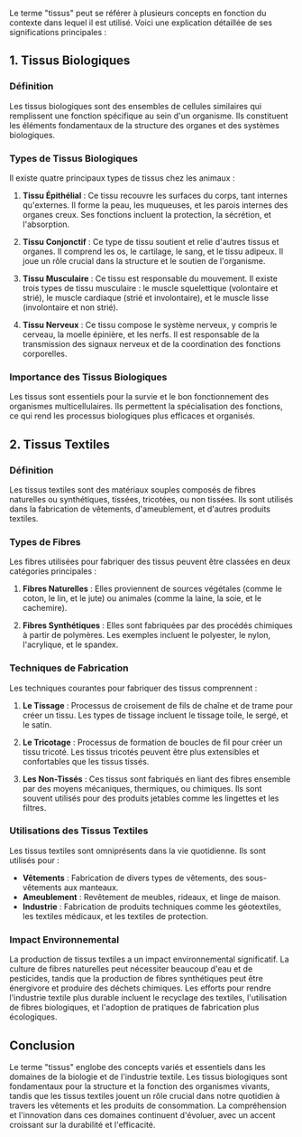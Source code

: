 Le terme "tissus" peut se référer à plusieurs concepts en fonction du contexte dans lequel il est utilisé. Voici une explication détaillée de ses significations principales :

## 1. Tissus Biologiques

### Définition
Les tissus biologiques sont des ensembles de cellules similaires qui remplissent une fonction spécifique au sein d'un organisme. Ils constituent les éléments fondamentaux de la structure des organes et des systèmes biologiques.

### Types de Tissus Biologiques
Il existe quatre principaux types de tissus chez les animaux :

1. **Tissu Épithélial** : Ce tissu recouvre les surfaces du corps, tant internes qu'externes. Il forme la peau, les muqueuses, et les parois internes des organes creux. Ses fonctions incluent la protection, la sécrétion, et l'absorption.
   
2. **Tissu Conjonctif** : Ce type de tissu soutient et relie d'autres tissus et organes. Il comprend les os, le cartilage, le sang, et le tissu adipeux. Il joue un rôle crucial dans la structure et le soutien de l'organisme.
   
3. **Tissu Musculaire** : Ce tissu est responsable du mouvement. Il existe trois types de tissu musculaire : le muscle squelettique (volontaire et strié), le muscle cardiaque (strié et involontaire), et le muscle lisse (involontaire et non strié).
   
4. **Tissu Nerveux** : Ce tissu compose le système nerveux, y compris le cerveau, la moelle épinière, et les nerfs. Il est responsable de la transmission des signaux nerveux et de la coordination des fonctions corporelles.

### Importance des Tissus Biologiques
Les tissus sont essentiels pour la survie et le bon fonctionnement des organismes multicellulaires. Ils permettent la spécialisation des fonctions, ce qui rend les processus biologiques plus efficaces et organisés.

## 2. Tissus Textiles

### Définition
Les tissus textiles sont des matériaux souples composés de fibres naturelles ou synthétiques, tissées, tricotées, ou non tissées. Ils sont utilisés dans la fabrication de vêtements, d'ameublement, et d'autres produits textiles.

### Types de Fibres
Les fibres utilisées pour fabriquer des tissus peuvent être classées en deux catégories principales :

1. **Fibres Naturelles** : Elles proviennent de sources végétales (comme le coton, le lin, et le jute) ou animales (comme la laine, la soie, et le cachemire).
   
2. **Fibres Synthétiques** : Elles sont fabriquées par des procédés chimiques à partir de polymères. Les exemples incluent le polyester, le nylon, l'acrylique, et le spandex.

### Techniques de Fabrication
Les techniques courantes pour fabriquer des tissus comprennent :

1. **Le Tissage** : Processus de croisement de fils de chaîne et de trame pour créer un tissu. Les types de tissage incluent le tissage toile, le sergé, et le satin.
   
2. **Le Tricotage** : Processus de formation de boucles de fil pour créer un tissu tricoté. Les tissus tricotés peuvent être plus extensibles et confortables que les tissus tissés.
   
3. **Les Non-Tissés** : Ces tissus sont fabriqués en liant des fibres ensemble par des moyens mécaniques, thermiques, ou chimiques. Ils sont souvent utilisés pour des produits jetables comme les lingettes et les filtres.

### Utilisations des Tissus Textiles
Les tissus textiles sont omniprésents dans la vie quotidienne. Ils sont utilisés pour :

- **Vêtements** : Fabrication de divers types de vêtements, des sous-vêtements aux manteaux.
- **Ameublement** : Revêtement de meubles, rideaux, et linge de maison.
- **Industrie** : Fabrication de produits techniques comme les géotextiles, les textiles médicaux, et les textiles de protection.

### Impact Environnemental
La production de tissus textiles a un impact environnemental significatif. La culture de fibres naturelles peut nécessiter beaucoup d'eau et de pesticides, tandis que la production de fibres synthétiques peut être énergivore et produire des déchets chimiques. Les efforts pour rendre l'industrie textile plus durable incluent le recyclage des textiles, l'utilisation de fibres biologiques, et l'adoption de pratiques de fabrication plus écologiques.

## Conclusion

Le terme "tissus" englobe des concepts variés et essentiels dans les domaines de la biologie et de l'industrie textile. Les tissus biologiques sont fondamentaux pour la structure et la fonction des organismes vivants, tandis que les tissus textiles jouent un rôle crucial dans notre quotidien à travers les vêtements et les produits de consommation. La compréhension et l'innovation dans ces domaines continuent d'évoluer, avec un accent croissant sur la durabilité et l'efficacité.